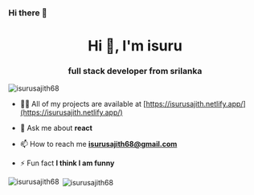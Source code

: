### Hi there 👋

<h1 align="center">Hi 👋, I'm isuru</h1>
<h3 align="center">full stack developer from srilanka</h3>

<p align="left"> <img src="https://komarev.com/ghpvc/?username=isurusajith68&label=Profile%20views&color=0e75b6&style=flat" alt="isurusajith68" /> </p>


- 👨‍💻 All of my projects are available at [https://isurusajith.netlify.app/](https://isurusajith.netlify.app/)

- 💬 Ask me about **react**

- 📫 How to reach me **isurusajith68@gmail.com**

- ⚡ Fun fact **I think I am funny**

<!-- <h3 align="left">Connect with me:</h3>
<p align="left">
</p>

<h3 align="left">Languages and Tools:</h3>
<p align="left"> <a href="https://developer.android.com" target="_blank" rel="noreferrer"> <img src="https://raw.githubusercontent.com/devicons/devicon/master/icons/android/android-original-wordmark.svg" alt="android" width="40" height="40"/> </a> <a href="https://getbootstrap.com" target="_blank" rel="noreferrer">   <img src="https://raw.githubusercontent.com/devicons/devicon/master/icons/photoshop/photoshop-line.svg" alt="photoshop" width="40" height="40"/> </a> <a href="https://www.php.net" target="_blank" rel="noreferrer"> <img src="https://raw.githubusercontent.com/devicons/devicon/master/icons/php/php-original.svg" alt="php" width="40" height="40"/> </a> <a href="https://reactjs.org/" target="_blank" rel="noreferrer"> <img src="https://raw.githubusercontent.com/devicons/devicon/master/icons/react/react-original-wordmark.svg" alt="react" width="40" height="40"/> </a> </p> -->

<p><img align="left" src="https://github-readme-stats.vercel.app/api/top-langs?username=isurusajith68&show_icons=true&locale=en&layout=compact" alt="isurusajith68" /></p>

<p>&nbsp;<img align="center" src="https://github-readme-stats.vercel.app/api?username=isurusajith68&show_icons=true&locale=en" alt="isurusajith68" /></p>


